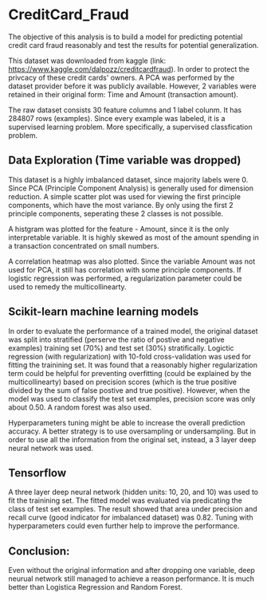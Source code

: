 # CreditCard_Fraud
The objective of this analysis is to build a model for predicting potential credit card fraud reasonably and test the results for potential generalization.

This dataset was downloaded from kaggle (link: https://www.kaggle.com/dalpozz/creditcardfraud). In order to protect the privcacy of these credit cards' owners. A PCA was performed by the dataset provider before it was publicly available. However, 2 variables were retained in their original form: Time and Amount (transaction amount).   

The raw dataset consists 30 feature columns and 1 label colunm. It has 284807 rows (examples). Since every example was labeled, it is a supervised learning problem. More specifically, a supervised classfication problem. 

## Data Exploration (Time variable was dropped)
This dataset is a highly imbalanced dataset, since majority labels were 0.
Since PCA (Principle Component Analysis) is generally used for dimension reduction. A simple scatter plot was used for viewing the first principle components, which have the most variance. By only using the first 2 principle components, seperating these 2 classes is not possible. 

A histgram was plotted for the feature - Amount, since it is the only interpretable variable. It is highly skewed as most of the amount spending in a transaction concentrated on small numbers. 

A correlation heatmap was also plotted. Since the variable Amount was not used for PCA, it still has correlation with some principle components. If logistic regression was performed, a regularization parameter could be used to remedy the multicollinearty. 

## Scikit-learn machine learning models
In order to evaluate the performance of a trained model, the original dataset was split into stratified (perserve the ratio of postive and negative examples) training set (70%) and test set (30%) stratifically.  Logictic regression (with regularization) with 10-fold cross-validation was used for fitting the trainining set. It was found that a reasonably higher regularization term could be helpful for preventing overfitting (could be explained by the multicollinearty) based on precision scores (which is the true positive divided by the sum of false postive and true positive). However, when the model was used to classify the test set examples, precision score was only about 0.50. A random forest was also used.

Hyperparameters tuning might be able to increase the overall prediction accuracy. A better strategy is to use oversampling or undersampling. But in order to use all the information from the original set, instead, a 3 layer deep neural network was used. 

## Tensorflow
A three layer deep neural network (hidden units: 10, 20, and 10) was used to fit the trainining set. The fitted model was evaluated via predicating the class of test set examples. The result showed that area under precision and recall curve (good indicator for imbalanced dataset) was 0.82. Tuning with hyperparameters could even further help to improve the performance. 

## Conclusion:
Even without the original information and after dropping one variable, deep neurual network still managed to achieve a reason performance. It is much better than Logistica Regression and Random Forest.
